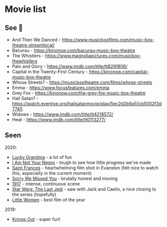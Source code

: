 # Movie list

## See 👀
* And Then We Danced - https://www.musicboxfilms.com/music-box-theatre-streamlocal/
* Bacurau - https://kinonow.com/bacurau-music-box-theatre
* The Whistlers - https://www.magnoliapictures.com/musicbox-thewhistlers
* Pain and Glory - https://www.imdb.com/title/tt8291806/
* Capital in the Twenty-First Century - https://kinonow.com/capital-music-box-theatre
* Whose Streets? - https://musicboxtheatre.com/films/whose-streets
* Emma - https://www.focusfeatures.com/emma
* Grey Fox - https://kinonow.com/the-grey-fox-music-box-theatre
* Hail Satan? - https://watch.eventive.org/hailsatanmovie/play/5ec2d2b9a51cb5002f3d7745
* Widows - https://www.imdb.com/title/tt4218572/
* Heat - https://www.imdb.com/title/tt0113277/

## Seen
2020:
* [Lucky Grandma](https://gooddeedentertainment.com/luckygrandma/) - a lot of fun
* [I Am Not Your Negro](https://magnoliapictures.vhx.tv/products/i-am-not-your-negro-music-box-theatre) - tough to see how little progress we've made
* [Saint Frances](https://www.imdb.com/title/tt9016016/) - heartwhelming film shot in Evanston (felt nice to watch this, especially in the current moment)
* [Sorry We Missed You](https://www.imdb.com/title/tt8359816/) - brutally honest and moving
* [1917](https://www.imdb.com/title/tt8579674/) - intense, continuous scene
* [Star Wars: The Last Jedi](https://www.imdb.com/title/tt2527336/) - saw with Jack and Caelin, a nice closing to the series (hopefully)
* [Little Women](https://www.imdb.com/title/tt3281548/) - best film of the year

2019:
* [Knives Out](https://www.imdb.com/title/tt8946378/) - super fun!
